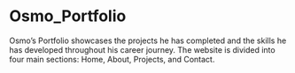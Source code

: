 # Osmo_Portfolio
Osmo’s Portfolio showcases the projects he has completed and the skills he has developed throughout his career journey. The website is divided into four main sections: Home, About, Projects, and Contact.
